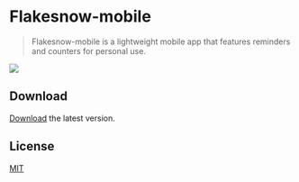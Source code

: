 # Flakesnow-mobile
> Flakesnow-mobile is a lightweight mobile app that features reminders and counters for personal use.

![](https://i.imgur.com/sCvG2w8.jpg)

## Download

[Download](https://github.com/TheJeme/Flakesnow-mobile/releases/ "Flakesnow-mobile") the latest version.

## License

[MIT](LICENSE)
